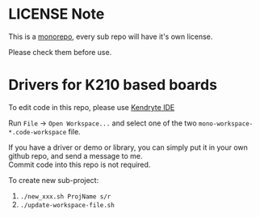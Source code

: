 # LICENSE Note
This is a [monorepo](https://en.wikipedia.org/wiki/Monorepo), every sub repo will have it's own license.

Please check them before use.


# Drivers for K210 based boards

To edit code in this repo, please use [Kendryte IDE](https://github.com/kendryte/kendryte-ide)

Run `File` -> `Open Workspace...` and select one of the two `mono-workspace-*.code-workspace` file.

If you have a driver or demo or library, you can simply put it in your own github repo, and send a message to me.    
Commit code into this repo is not required.

To create new sub-project:
1. `./new_xxx.sh ProjName s/r`
2. `./update-workspace-file.sh`


